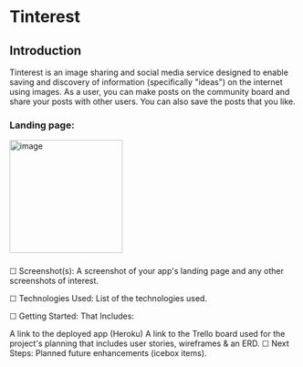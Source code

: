 # Tinterest

## Introduction

Tinterest is an image sharing and social media service designed to enable saving and discovery of information (specifically "ideas") on the internet using images. As a user, you can make posts on the community board and share your posts with other users. You can also save the posts that you like.

### Landing page:
<img width="198" alt="image" src="https://user-images.githubusercontent.com/91228440/178105717-263e4ea2-f85f-409a-a486-faff5da0687c.png">

###



☐ Screenshot(s): A screenshot of your app's landing page and any other screenshots of interest.

☐ Technologies Used: List of the technologies used.

☐ Getting Started: That Includes:

A link to the deployed app (Heroku)
A link to the Trello board used for the project's planning that includes user stories, wireframes & an ERD.
☐ Next Steps: Planned future enhancements (icebox items).
